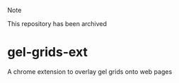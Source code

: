 >[!Note]
>This repository has been archived

# gel-grids-ext
A chrome extension to overlay gel grids onto web pages
